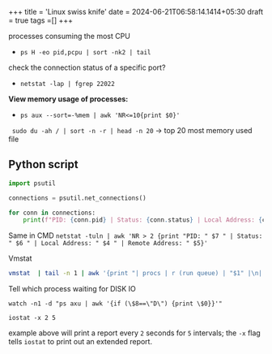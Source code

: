 +++
title = 'Linux swiss knife'
date = 2024-06-21T06:58:14.1414+05:30
draft = true
tags =[]
+++ 



 processes consuming the most CPU
- `ps H -eo pid,pcpu | sort -nk2 | tail`

 check the connection status of a specific port?
 - `netstat -lap | fgrep 22022`

**View memory usage of processes:**
- `ps aux --sort=-%mem | awk 'NR<=10{print $0}'`

` sudo du -ah / | sort -n -r | head -n 20` -> top 20 most memory used file 



## Python script

```python
import psutil

connections = psutil.net_connections()

for conn in connections:
    print(f"PID: {conn.pid} | Status: {conn.status} | Local Address: {conn.laddr} | Remote Address: {conn.raddr}")

```

Same in CMD
`netstat -tuln | awk 'NR > 2 {print "PID: " $7 " | Status: " $6 " | Local Address: " $4 " | Remote Address: " $5}'` 


Vmstat
```sh
vmstat  | tail -n 1 | awk '{print "| procs | r (run queue) | "$1" |\n| procs | b (uninterruptible sleep) | "$2" |\n| memory | swpd (swap used) | "$3" |\n| memory | free (free memory) | "$4" |\n| memory | buff (buffer memory) | "$5" |\n| memory | cache (cache memory) | "$6" |\n| swap | si (swap in) | "$7" |\n| swap | so (swap out) | "$8" |\n| io | bi (blocks read) | "$9" |\n| io | bo (blocks written) | "$10" |\n| system | in (interrupts) | "$11" |\n| system | cs (context switches) | "$12" |\n| cpu | us (user mode) | "$13"% |\n| cpu | sy (system mode) | "$14"% |\n| cpu | id (idle) | "$15"% |\n| cpu | wa (waiting for I/O) | "$16"% |\n| cpu | st (steal mode) | "$17"% |"}'

```


Tell which process waiting for DISK IO

```
watch -n1 -d "ps axu | awk '{if (\$8==\"D\") {print \$0}}'"
```

```
iostat -x 2 5
```

example above will print a report every `2` seconds for `5` intervals; the `-x` flag tells `iostat` to print out an extended report.